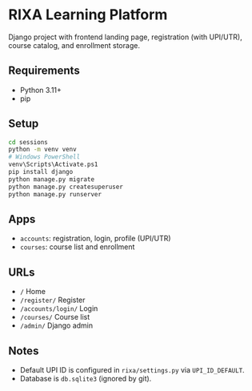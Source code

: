 # RIXA Learning Platform

Django project with frontend landing page, registration (with UPI/UTR), course catalog, and enrollment storage.

## Requirements
- Python 3.11+
- pip

## Setup
```bash
cd sessions
python -m venv venv
# Windows PowerShell
venv\Scripts\Activate.ps1
pip install django
python manage.py migrate
python manage.py createsuperuser
python manage.py runserver
```

## Apps
- `accounts`: registration, login, profile (UPI/UTR)
- `courses`: course list and enrollment

## URLs
- `/` Home
- `/register/` Register
- `/accounts/login/` Login
- `/courses/` Course list
- `/admin/` Django admin

## Notes
- Default UPI ID is configured in `rixa/settings.py` via `UPI_ID_DEFAULT`.
- Database is `db.sqlite3` (ignored by git).
